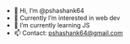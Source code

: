 - 👋 Hi, I’m @pshashank64
- 👀 Currently I’m interested in web dev
- 🌱 I’m currently learning JS
- 📫 Contact: pshashank64@gmail.com
